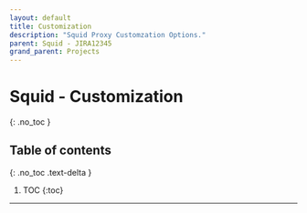 ```yaml
---
layout: default
title: Customization
description: "Squid Proxy Customzation Options."
parent: Squid - JIRA12345
grand_parent: Projects
---
```


# Squid - Customization
{: .no_toc }

## Table of contents
{: .no_toc .text-delta }

1. TOC
{:toc}

---